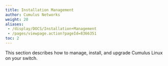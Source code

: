 ```yaml
---
title: Installation Management
author: Cumulus Networks
weight: 20
aliases:
 - /display/DOCS/Installation+Management
 - /pages/viewpage.action?pageId=8366351
toc: 2
---
```

This section describes how to manage, install, and upgrade Cumulus Linux on your switch.
